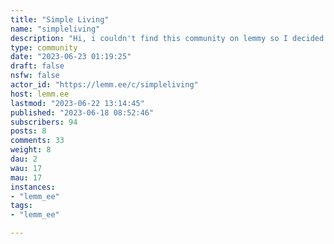 ```yaml
---
title: "Simple Living" 
name: "simpleliving"
description: "Hi, i couldn't find this community on lemmy so I decided to make it.Its a place for discussing living simply."
type: community
date: "2023-06-23 01:19:25"
draft: false
nsfw: false
actor_id: "https://lemm.ee/c/simpleliving"
host: lemm.ee
lastmod: "2023-06-22 13:14:45"
published: "2023-06-18 08:52:46"
subscribers: 94
posts: 8
comments: 33
weight: 8
dau: 2
wau: 17
mau: 17
instances:
- "lemm_ee"
tags: 
- "lemm_ee"

---
```

